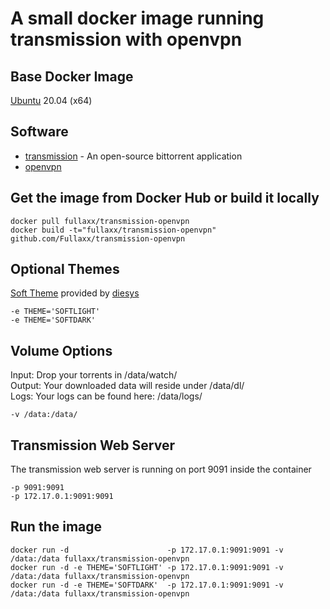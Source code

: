 # A small docker image running transmission with openvpn

## Base Docker Image
[Ubuntu](https://hub.docker.com/_/ubuntu) 20.04 (x64)

## Software
* [transmission](https://transmissionbt.com/) - An open-source bittorrent application
* [openvpn](https://openvpn.net/)

## Get the image from Docker Hub or build it locally
```
docker pull fullaxx/transmission-openvpn
docker build -t="fullaxx/transmission-openvpn" github.com/Fullaxx/transmission-openvpn
```

## Optional Themes
[Soft Theme](https://git.eigenlab.org/sbiego/transmission-web-soft-theme) provided by [diesys](https://git.eigenlab.org/sbiego)
```
-e THEME='SOFTLIGHT'
-e THEME='SOFTDARK'
```

## Volume Options
Input: Drop your torrents in /data/watch/ \
Output: Your downloaded data will reside under /data/dl/ \
Logs: Your logs can be found here: /data/logs/
```
-v /data:/data/
```

## Transmission Web Server
The transmission web server is running on port 9091 inside the container
```
-p 9091:9091
-p 172.17.0.1:9091:9091
```

## Run the image
```
docker run -d                      -p 172.17.0.1:9091:9091 -v /data:/data fullaxx/transmission-openvpn
docker run -d -e THEME='SOFTLIGHT' -p 172.17.0.1:9091:9091 -v /data:/data fullaxx/transmission-openvpn
docker run -d -e THEME='SOFTDARK'  -p 172.17.0.1:9091:9091 -v /data:/data fullaxx/transmission-openvpn
```
